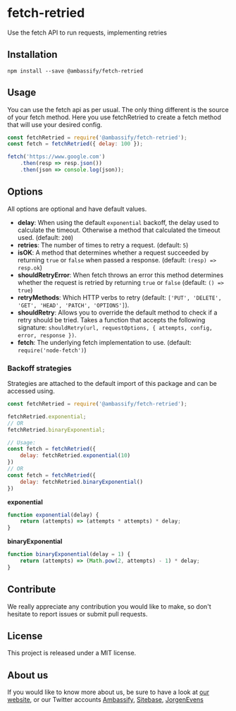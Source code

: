 # fetch-retried

Use the fetch API to run requests, implementing retries

## Installation

```shell
npm install --save @ambassify/fetch-retried
```

## Usage

You can use the fetch api as per usual. The only thing different is the source
of your fetch method. Here you use fetchRetried to create a fetch method that
will use your desired config.

```javascript
const fetchRetried = require('@ambassify/fetch-retried');
const fetch = fetchRetried({ delay: 100 });

fetch('https://www.google.com')
    .then(resp => resp.json())
    .then(json => console.log(json));
```

## Options

All options are optional and have default values.

 - **delay**: When using the default `exponential` backoff, the delay used to calculate the timeout. Otherwise a method that calculated the timeout used. (default: `200`)
 - **retries**: The number of times to retry a request. (default: `5`)
 - **isOK**: A method that determines whether a request succeeded by returning `true` or `false` when passed a response. (default: `(resp) => resp.ok`)
 - **shouldRetryError**: When fetch throws an error this method determines whether the request is retried by returning `true` or `false` (default: `() => true`)
 - **retryMethods**: Which HTTP verbs to retry (default: `['PUT', 'DELETE', 'GET', 'HEAD', 'PATCH', 'OPTIONS']`).
 - **shouldRetry**: Allows you to override the default method to check if a retry should be tried. Takes a function that accepts the following signature: `shouldRetry(url, requestOptions, { attempts, config, error, response })`.
 - **fetch**: The underlying fetch implementation to use. (default: `require('node-fetch')`)

### Backoff strategies

Strategies are attached to the default import of this package and can be accessed using.

```javascript
const fetchRetried = require('@ambassify/fetch-retried');

fetchRetried.exponential;
// OR
fetchRetried.binaryExponential;

// Usage:
const fetch = fetchRetried({
    delay: fetchRetried.exponential(10)
})
// OR
const fetch = fetchRetried({
    delay: fetchRetried.binaryExponential()
})
```

**exponential**
```javascript
function exponential(delay) {
    return (attempts) => (attempts * attempts) * delay;
}
```

**binaryExponential**
```javascript
function binaryExponential(delay = 1) {
    return (attempts) => (Math.pow(2, attempts) - 1) * delay;
}
```

## Contribute

We really appreciate any contribution you would like to make, so don't
hesitate to report issues or submit pull requests.

## License

This project is released under a MIT license.

## About us

If you would like to know more about us, be sure to have a look at [our website](https://www.ambassify.com), or our Twitter accounts [Ambassify](https://twitter.com/Ambassify), [Sitebase](https://twitter.com/Sitebase), [JorgenEvens](https://twitter.com/JorgenEvens)

